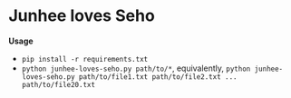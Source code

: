 Junhee loves Seho
===

**Usage**

  * `pip install -r requirements.txt`
  * `python junhee-loves-seho.py path/to/*`, equivalently, `python junhee-loves-seho.py path/to/file1.txt path/to/file2.txt ... path/to/file20.txt`
